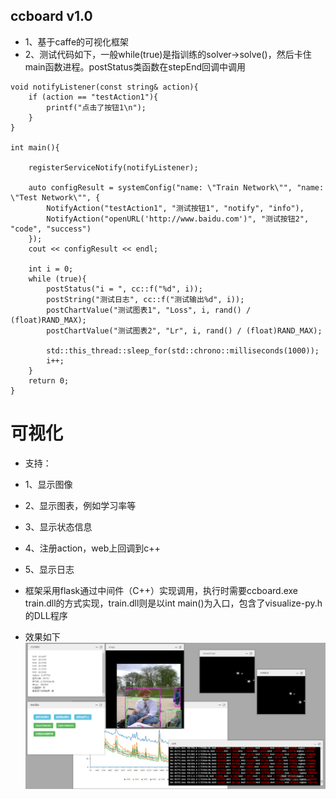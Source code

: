 ## ccboard v1.0
* 1、基于caffe的可视化框架
* 2、测试代码如下，一般while(true)是指训练的solver->solve()，然后卡住main函数进程。postStatus类函数在stepEnd回调中调用

```
void notifyListener(const string& action){
    if (action == "testAction1"){
        printf("点击了按钮1\n");
    }
}

int main(){

    registerServiceNotify(notifyListener);

    auto configResult = systemConfig("name: \"Train Network\"", "name: \"Test Network\"", {
        NotifyAction("testAction1", "测试按钮1", "notify", "info"),
        NotifyAction("openURL('http://www.baidu.com')", "测试按钮2", "code", "success")
    });
    cout << configResult << endl;

    int i = 0;
    while (true){
        postStatus("i = ", cc::f("%d", i));
        postString("测试日志", cc::f("测试输出%d", i));
        postChartValue("测试图表1", "Loss", i, rand() / (float)RAND_MAX);
        postChartValue("测试图表2", "Lr", i, rand() / (float)RAND_MAX);

        std::this_thread::sleep_for(std::chrono::milliseconds(1000));
        i++;
    }
    return 0;
}
```

# 可视化
* 支持：
* 1、显示图像
* 2、显示图表，例如学习率等
* 3、显示状态信息
* 4、注册action，web上回调到c++
* 5、显示日志

* 框架采用flask通过中间件（C++）实现调用，执行时需要ccboard.exe train.dll的方式实现，train.dll则是以int main()为入口，包含了visualize-py.h的DLL程序
* 效果如下
![xiaoguo](preview.png)
